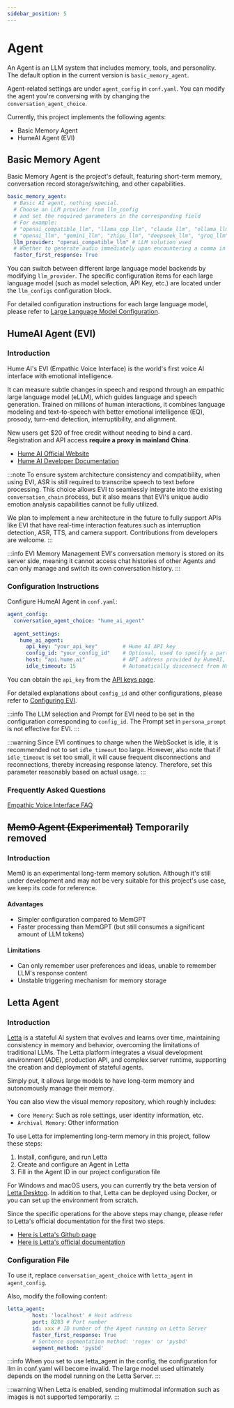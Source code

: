 ```yaml
---
sidebar_position: 5
---
```


# Agent

An Agent is an LLM system that includes memory, tools, and personality. The default option in the current version is `basic_memory_agent`.

Agent-related settings are under `agent_config` in `conf.yaml`. You can modify the agent you're conversing with by changing the `conversation_agent_choice`.

Currently, this project implements the following agents:
- Basic Memory Agent
- HumeAI Agent (EVI)

## Basic Memory Agent
Basic Memory Agent is the project's default, featuring short-term memory, conversation record storage/switching, and other capabilities.

```yaml
basic_memory_agent:
  # Basic AI agent, nothing special.
  # Choose an LLM provider from llm_config
  # and set the required parameters in the corresponding field
  # For example:
  # "openai_compatible_llm", "llama_cpp_llm", "claude_llm", "ollama_llm"
  # "openai_llm", "gemini_llm", "zhipu_llm", "deepseek_llm", "groq_llm"
  llm_provider: "openai_compatible_llm" # LLM solution used
  # Whether to generate audio immediately upon encountering a comma in the first response to reduce initial delay (default: True)
  faster_first_response: True
```

You can switch between different large language model backends by modifying `llm_provider`. The specific configuration items for each large language model (such as model selection, API Key, etc.) are located under the `llm_configs` configuration block.

For detailed configuration instructions for each large language model, please refer to [Large Language Model Configuration](/docs/user-guide/backend/llm.md).

## HumeAI Agent (EVI)

### Introduction

Hume AI's EVI (Empathic Voice Interface) is the world's first voice AI interface with emotional intelligence.

It can measure subtle changes in speech and respond through an empathic large language model (eLLM), which guides language and speech generation. Trained on millions of human interactions, it combines language modeling and text-to-speech with better emotional intelligence (EQ), prosody, turn-end detection, interruptibility, and alignment.

New users get $20 of free credit without needing to bind a card. Registration and API access **require a proxy in mainland China**.

- [Hume AI Official Website](https://www.hume.ai/)
- [Hume AI Developer Documentation](https://dev.hume.ai/intro)

:::note
To ensure system architecture consistency and compatibility, when using EVI, ASR is still required to transcribe speech to text before processing. This choice allows EVI to seamlessly integrate into the existing `conversation_chain` process, but it also means that EVI's unique audio emotion analysis capabilities cannot be fully utilized.

We plan to implement a new architecture in the future to fully support APIs like EVI that have real-time interaction features such as interruption detection, ASR, TTS, and camera support. Contributions from developers are welcome.
:::

:::info EVI Memory Management
EVI's conversation memory is stored on its server side, meaning it cannot access chat histories of other Agents and can only manage and switch its own conversation history.
:::

### Configuration Instructions

Configure HumeAI Agent in `conf.yaml`:

```yaml
agent_config:
  conversation_agent_choice: "hume_ai_agent"
  
  agent_settings:
    hume_ai_agent:
      api_key: "your_api_key"        # Hume AI API key
      config_id: "your_config_id"    # Optional, used to specify a particular Hume AI configuration.
      host: "api.hume.ai"            # API address provided by HumeAI, no need to modify.
      idle_timeout: 15               # Automatically disconnect from HumeAI after being idle for this many seconds.
```

You can obtain the `api_key` from the [API keys page](https://platform.hume.ai/settings/keys).

For detailed explanations about `config_id` and other configurations, please refer to [Configuring EVI](https://dev.hume.ai/docs/empathic-voice-interface-evi/configuration).

:::info
The LLM selection and Prompt for EVI need to be set in the configuration corresponding to `config_id`. The Prompt set in `persona_prompt` is not effective for EVI.
:::

:::warning
Since EVI continues to charge when the WebSocket is idle, it is recommended not to set `idle_timeout` too large. However, also note that if `idle_timeout` is set too small, it will cause frequent disconnections and reconnections, thereby increasing response latency. Therefore, set this parameter reasonably based on actual usage.
:::

### Frequently Asked Questions

[Empathic Voice Interface FAQ](https://dev.hume.ai/docs/empathic-voice-interface-evi/faq)

## ~~Mem0 Agent (Experimental)~~ Temporarily removed

### Introduction

Mem0 is an experimental long-term memory solution. Although it's still under development and may not be very suitable for this project's use case, we keep its code for reference.

#### Advantages
- Simpler configuration compared to MemGPT
- Faster processing than MemGPT (but still consumes a significant amount of LLM tokens)

#### Limitations
- Can only remember user preferences and ideas, unable to remember LLM's response content
- Unstable triggering mechanism for memory storage

## Letta Agent

### Introduction

[Letta](https://github.com/letta-ai/letta) is a stateful AI system that evolves and learns over time, maintaining consistency in memory and behavior, overcoming the limitations of traditional LLMs. The Letta platform integrates a visual development environment (ADE), production API, and complex server runtime, supporting the creation and deployment of stateful agents.

Simply put, it allows large models to have long-term memory and autonomously manage their memory.

You can also view the visual memory repository, which roughly includes:
- `Core Memory`: Such as role settings, user identity information, etc.
- `Archival Memory`: Other information

To use Letta for implementing long-term memory in this project, follow these steps:
1. Install, configure, and run Letta
2. Create and configure an Agent in Letta
3. Fill in the Agent ID in our project configuration file

For Windows and macOS users, you can currently try the beta version of [Letta Desktop](https://docs.letta.com/install). In addition to that, Letta can be deployed using Docker, or you can set up the environment from scratch.

Since the specific operations for the above steps may change, please refer to Letta's official documentation for the first two steps.

- [Here is Letta's Github page](https://github.com/letta-ai/letta)
- [Here is Letta's official documentation](https://docs.letta.com/)


### Configuration File
To use it, replace `conversation_agent_choice` with `letta_agent` in `agent_config`.

Also, modify the following content:
```yaml
letta_agent:
        host: 'localhost' # Host address
        port: 8283 # Port number
        id: xxx # ID number of the Agent running on Letta Server
        faster_first_response: True
        # Sentence segmentation method: 'regex' or 'pysbd'
        segment_method: 'pysbd'
```

:::info
When you set to use letta_agent in the config, the configuration for llm in conf.yaml will become invalid. The large model used ultimately depends on the model running on the Letta Server.
:::

:::warning
When Letta is enabled, sending multimodal information such as images is not supported temporarily.
:::

